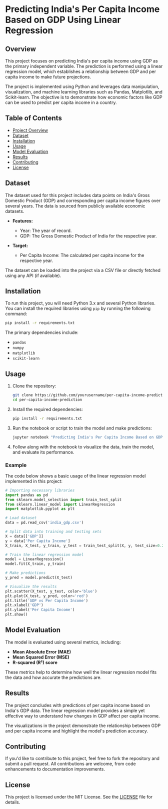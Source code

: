 # Predicting India's Per Capita Income Based on GDP Using Linear Regression

## Overview

This project focuses on predicting India's per capita income using GDP as the primary independent variable. The prediction is performed using a linear regression model, which establishes a relationship between GDP and per capita income to make future projections. 

The project is implemented using Python and leverages data manipulation, visualization, and machine learning libraries such as Pandas, Matplotlib, and Scikit-learn. The objective is to demonstrate how economic factors like GDP can be used to predict per capita income in a country.

## Table of Contents
- [Project Overview](#overview)
- [Dataset](#dataset)
- [Installation](#installation)
- [Usage](#usage)
- [Model Evaluation](#model-evaluation)
- [Results](#results)
- [Contributing](#contributing)
- [License](#license)

## Dataset

The dataset used for this project includes data points on India's Gross Domestic Product (GDP) and corresponding per capita income figures over several years. The data is sourced from publicly available economic datasets.

- **Features:**
  - Year: The year of record.
  - GDP: The Gross Domestic Product of India for the respective year.

- **Target:**
  - Per Capita Income: The calculated per capita income for the respective year.

The dataset can be loaded into the project via a CSV file or directly fetched using any API (if available).

## Installation

To run this project, you will need Python 3.x and several Python libraries. You can install the required libraries using `pip` by running the following command:

```bash
pip install -r requirements.txt
```

The primary dependencies include:
- `pandas`
- `numpy`
- `matplotlib`
- `scikit-learn`

## Usage

1. Clone the repository:

   ```bash
   git clone https://github.com/yourusername/per-capita-income-prediction.git
   cd per-capita-income-prediction
   ```

2. Install the required dependencies:

   ```bash
   pip install -r requirements.txt
   ```

3. Run the notebook or script to train the model and make predictions:

   ```bash
   jupyter notebook "Predicting India's Per Capita Income Based on GDP Using Linear Regression.ipynb"
   ```

4. Follow along with the notebook to visualize the data, train the model, and evaluate its performance.

### Example

The code below shows a basic usage of the linear regression model implemented in this project:

```python
# Importing necessary libraries
import pandas as pd
from sklearn.model_selection import train_test_split
from sklearn.linear_model import LinearRegression
import matplotlib.pyplot as plt

# Load dataset
data = pd.read_csv('india_gdp.csv')

# Split data into training and testing sets
X = data[['GDP']]
y = data['Per Capita Income']
X_train, X_test, y_train, y_test = train_test_split(X, y, test_size=0.2, random_state=42)

# Train the linear regression model
model = LinearRegression()
model.fit(X_train, y_train)

# Make predictions
y_pred = model.predict(X_test)

# Visualize the results
plt.scatter(X_test, y_test, color='blue')
plt.plot(X_test, y_pred, color='red')
plt.title('GDP vs Per Capita Income')
plt.xlabel('GDP')
plt.ylabel('Per Capita Income')
plt.show()
```

## Model Evaluation

The model is evaluated using several metrics, including:
- **Mean Absolute Error (MAE)**
- **Mean Squared Error (MSE)**
- **R-squared (R²) score**

These metrics help to determine how well the linear regression model fits the data and how accurate the predictions are.

## Results

The project concludes with predictions of per capita income based on India's GDP data. The linear regression model provides a simple yet effective way to understand how changes in GDP affect per capita income.

The visualizations in the project demonstrate the relationship between GDP and per capita income and highlight the model's prediction accuracy.

## Contributing

If you'd like to contribute to this project, feel free to fork the repository and submit a pull request. All contributions are welcome, from code enhancements to documentation improvements.

## License

This project is licensed under the MIT License. See the [LICENSE](LICENSE) file for details.
